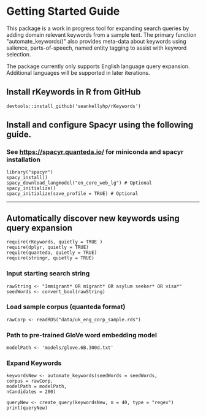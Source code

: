 # Getting Started Guide

This package is a work in progress tool for expanding search queries by adding domain 
relevant keywords from a sample text. The primary function "automate_keywords()" also 
provides meta-data about keywords using salience, parts-of-speech, named entity tagging to assist with 
keyword selection. 

The package currently only supports English language query expansion. Additional 
languages will be supported in later iterations.

## Install rKeywords in R from GitHub

```
devtools::install_github('seankellyhp/rKeywords')
```


## Install and configure Spacyr using the following guide. 
### See https://spacyr.quanteda.io/ for miniconda and spacyr installation 

```
library("spacyr")
spacy_install() 
spacy_download_langmodel("en_core_web_lg") # Optional
spacy_initialize()
spacy_initialize(save_profile = TRUE) # Optional

```

----
## Automatically discover new keywords using query expansion  

```
require(rKeywords, quietly = TRUE )
require(dplyr, quietly = TRUE)
require(quanteda, quietly = TRUE)
require(stringr, quietly = TRUE)
```

### Input starting search string

```
rawString <- "Immigrant* OR migrant* OR asylum seeker* OR visa*"
seedWords <- convert_bool(rawString)
```

### Load sample corpus (quanteda format)

```
rawCorp <- readRDS("data/uk_eng_corp_sample.rds")
```

### Path to pre-trained GloVe word embedding model

```
modelPath <- 'models/glove.6B.300d.txt'
```

### Expand Keywords 

```
keywordsNew <- automate_keywords(seedWords = seedWords, 
corpus = rawCorp, 
modelPath = modelPath, 
nCandidates = 200)

queryNew <- create_query(keywordsNew, n = 40, type = "regex")
print(queryNew)
```


